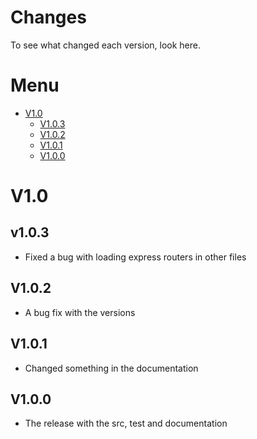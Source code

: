 # Changes
To see what changed each version, look here.

# Menu
* [V1.0](#v1.0)
  * [V1.0.3](#V1.0.3)
  * [V1.0.2](#V1.0.2)
  * [V1.0.1](#v1.0.1)
  * [V1.0.0](#v1.0.0)

# V1.0
## v1.0.3
* Fixed a bug with loading express routers in other files
## V1.0.2
* A bug fix with the versions
## V1.0.1
* Changed something in the documentation
## V1.0.0
* The release with the src, test and documentation
